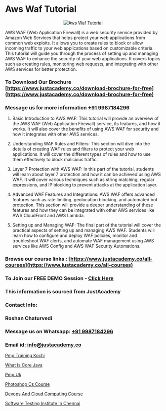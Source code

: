 # Aws Waf Tutorial

<p align="center">
  <a href="https://justacademy.co/course-detail/aws-training">
    <img src="https://justacademy.co/storage2/course_image/1710409956_course_image.webp" alt="Aws Waf Tutorial">
  </a>
</p>


AWS WAF (Web Application Firewall) is a web security service provided by Amazon Web Services that helps protect your web applications from common web exploits. It allows you to create rules to block or allow incoming traffic to your web applications based on customizable criteria. This tutorial will guide you through the process of setting up and managing AWS WAF to enhance the security of your web applications. It covers topics such as creating rules, monitoring web requests, and integrating with other AWS services for better protection.
### To Download Our Brochure [https://www.justacademy.co/download-brochure-for-free](https://www.justacademy.co/download-brochure-for-free)
### Message us for more information [+91 9987184296](https://api.whatsapp.com/send?phone=919987184296)
1) Basic Introduction to AWS WAF: 
This tutorial will provide an overview of the AWS WAF (Web Application Firewall) service, its features, and how it works. It will also cover the benefits of using AWS WAF for security and how it integrates with other AWS services.

2) Understanding WAF Rules and Filters: 
This section will dive into the details of creating WAF rules and filters to protect your web applications. It will cover the different types of rules and how to use them effectively to block malicious traffic.

3) Layer 7 Protection with AWS WAF: 
In this part of the tutorial, students will learn about layer 7 protection and how it can be achieved using AWS WAF. It will cover various techniques such as string matching, regular expressions, and IP blocking to prevent attacks at the application layer.

4) Advanced WAF Features and Integrations: 
AWS WAF offers advanced features such as rate limiting, geolocation blocking, and automated bot protection. This section will provide a deeper understanding of these features and how they can be integrated with other AWS services like AWS CloudFront and AWS Lambda.

5) Setting up and Managing WAF: 
The final part of the tutorial will cover the practical aspects of setting up and managing AWS WAF. Students will learn how to configure and deploy WAF policies, monitor and troubleshoot WAF alerts, and automate WAF management using AWS services like AWS Config and AWS WAF Security Automations.

### Browse our course links : [https://www.justacademy.co/all-courses](https://www.justacademy.co/all-courses) 
### To Join our FREE DEMO Session - [Click Here](https://www.justacademy.co/register-for-course-demo)


### This information is sourced from JustAcademy
### Contact Info:
### Roshan Chaturvedi
### Message us on Whatsapp: [+91 9987184296](https://api.whatsapp.com/send?phone=919987184296)
### Email id: [info@justacademy.co](mailto:info@justacademy.co)
                
[Pmp Training Kochi](https://www.linkedin.com/pulse/pmp-training-kochi-justacademy-houston-tyoaf?trackingId=f0h39V94uyh2oZU3Qqro6g%3D%3D&lipi=urn%3Ali%3Apage%3Ad_flagship3_company_admin%3BoeW%2FtgxJQVmhV5nxk7B2LA%3D%3D)

[What Is Core Java](https://www.linkedin.com/pulse/what-core-java-justacademy-jaipur-nswre?trackingId=W3isck6rm9JIpBLiDXsAeQ%3D%3D&lipi=urn%3Ali%3Apage%3Ad_flagship3_company_admin%3B6gVpALX0TnilEAnvQeHuDw%3D%3D)

[Pmp Uk](https://medium.com/@negishivu99/pmp-uk-0365dac28297)

[Photoshop Cs Course](https://medium.com/@roneet705/photoshop-cs-course-ad03754297eb)

[Devops And Cloud Computing Course](https://justacademyin.github.io/justacademy/Devops-And-Cloud-Computing-Course)

[Software Testing Institute In Chennai](https://justacademyin.github.io/justacademy/Software-Testing-Institute-In-Chennai)

